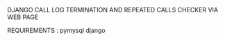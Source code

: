 DJANGO CALL LOG TERMINATION AND REPEATED CALLS CHECKER VIA WEB PAGE

REQUIREMENTS : 
pymysql
django 

